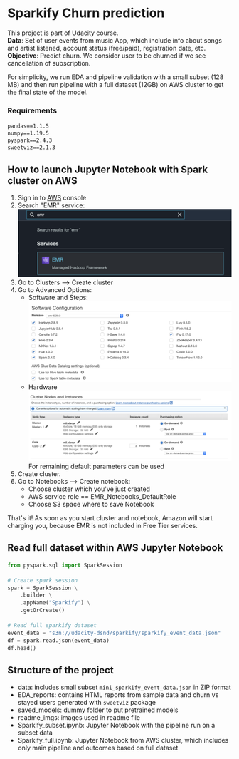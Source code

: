 # Sparkify Churn prediction

This project is part of Udacity course.
\
**Data**: Set of user events from music App, which include info about songs and artist listened, account status (free/paid), registration date, etc. 
\
**Objective**: Predict churn. We consider user to be churned if we see cancellation of subscription.

For simplicity, we run EDA and pipeline validation with a small subset (128 MB) and then run pipeline with a full dataset (12GB) on AWS cluster to get the final state of the model. 

### Requirements
```
pandas==1.1.5
numpy==1.19.5
pyspark==2.4.3
sweetviz==2.1.3
```

## How to launch Jupyter Notebook with Spark cluster on AWS
1. Sign in to [AWS](https://aws.amazon.com) console
2. Search "EMR" service:
![search emr](./readme_imgs/emr_search.png)
3. Go to Clusters --> Create cluster
4. Go to Advanced Options:
    * Software and Steps:
    ![Software and Steps](./readme_imgs/software_config.png)
    * Hardware
    ![Hardware](./readme_imgs/hardware_config.png)
   For remaining default parameters can be used
5. Create cluster.
6. Go to Notebooks --> Create notebook:
    * Choose cluster which you've just created
    * AWS service role == EMR_Notebooks_DefaultRole
    * Choose S3 space where to save Notebook

That's it! As soon as you start cluster and notebook, Amazon will start charging you, because EMR is not included in Free Tier services. 

## Read full dataset within AWS Jupyter Notebook
```python
from pyspark.sql import SparkSession

# Create spark session
spark = SparkSession \
    .builder \
    .appName("Sparkify") \
    .getOrCreate()

# Read full sparkify dataset
event_data = "s3n://udacity-dsnd/sparkify/sparkify_event_data.json"
df = spark.read.json(event_data)
df.head()
```

## Structure of the project
* data: includes small subset `mini_sparkify_event_data.json` in ZIP format
* EDA_reports: contains HTML reports from sample data and churn vs stayed users generated with `sweetviz` package
* saved_models: dummy folder to put pretrained models
* readme_imgs: images used in readme file
* Sparkify_subset.ipynb: Jupyter Notebook with the pipeline run on a subset data
* Sparkify_full.ipynb: Jupyter Notebook from AWS cluster, which includes only main pipeline and outcomes based on full dataset